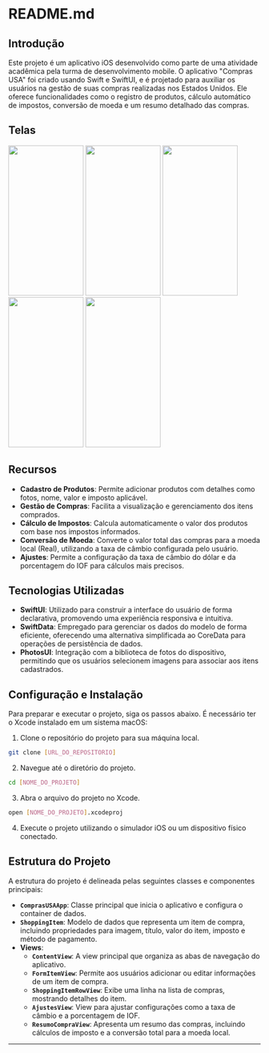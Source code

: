 # README.md

## Introdução

Este projeto é um aplicativo iOS desenvolvido como parte de uma atividade acadêmica pela turma de desenvolvimento mobile. O aplicativo "Compras USA" foi criado usando Swift e SwiftUI, e é projetado para auxiliar os usuários na gestão de suas compras realizadas nos Estados Unidos. Ele oferece funcionalidades como o registro de produtos, cálculo automático de impostos, conversão de moeda e um resumo detalhado das compras.
## Telas
<img src="https://github.com/BrunoVieiraSouza/BrunoDaviFelipePaulo/assets/19232807/d9975d44-7bfd-4563-99f1-1625e07ebf49" width="150" height="300">
<img src="https://github.com/BrunoVieiraSouza/BrunoDaviFelipePaulo/assets/19232807/795b1c3d-5c54-452c-b341-815a115f4536" width="150" height="300">
<img src="https://github.com/BrunoVieiraSouza/BrunoDaviFelipePaulo/assets/19232807/61083b65-1046-4d2e-b0ad-4e159a715eb9" width="150" height="300">
<img src="https://github.com/BrunoVieiraSouza/BrunoDaviFelipePaulo/assets/19232807/89821cef-ab0b-46a9-8342-1c54829c0d90" width="150" height="300">
<img src="https://github.com/BrunoVieiraSouza/BrunoDaviFelipePaulo/assets/19232807/4266ceea-a755-4a4b-85e2-6ae655e13f5d" width="150" height="300">

## Recursos

- **Cadastro de Produtos**: Permite adicionar produtos com detalhes como fotos, nome, valor e imposto aplicável.
- **Gestão de Compras**: Facilita a visualização e gerenciamento dos itens comprados.
- **Cálculo de Impostos**: Calcula automaticamente o valor dos produtos com base nos impostos informados.
- **Conversão de Moeda**: Converte o valor total das compras para a moeda local (Real), utilizando a taxa de câmbio configurada pelo usuário.
- **Ajustes**: Permite a configuração da taxa de câmbio do dólar e da porcentagem do IOF para cálculos mais precisos.

## Tecnologias Utilizadas

- **SwiftUI**: Utilizado para construir a interface do usuário de forma declarativa, promovendo uma experiência responsiva e intuitiva.
- **SwiftData**: Empregado para gerenciar os dados do modelo de forma eficiente, oferecendo uma alternativa simplificada ao CoreData para operações de persistência de dados.
- **PhotosUI**: Integração com a biblioteca de fotos do dispositivo, permitindo que os usuários selecionem imagens para associar aos itens cadastrados.

## Configuração e Instalação

Para preparar e executar o projeto, siga os passos abaixo. É necessário ter o Xcode instalado em um sistema macOS:

1. Clone o repositório do projeto para sua máquina local.
```bash
git clone [URL_DO_REPOSITORIO]
```

2. Navegue até o diretório do projeto.
```bash
cd [NOME_DO_PROJETO]
```

3. Abra o arquivo do projeto no Xcode.
```bash
open [NOME_DO_PROJETO].xcodeproj
```

4. Execute o projeto utilizando o simulador iOS ou um dispositivo físico conectado.

## Estrutura do Projeto

A estrutura do projeto é delineada pelas seguintes classes e componentes principais:

- **`ComprasUSAApp`**: Classe principal que inicia o aplicativo e configura o container de dados.
- **`ShoppingItem`**: Modelo de dados que representa um item de compra, incluindo propriedades para imagem, título, valor do item, imposto e método de pagamento.
- **Views**:
    - **`ContentView`**: A view principal que organiza as abas de navegação do aplicativo.
    - **`FormItemView`**: Permite aos usuários adicionar ou editar informações de um item de compra.
    - **`ShoppingItemRowView`**: Exibe uma linha na lista de compras, mostrando detalhes do item.
    - **`AjustesView`**: View para ajustar configurações como a taxa de câmbio e a porcentagem de IOF.
    - **`ResumoCompraView`**: Apresenta um resumo das compras, incluindo cálculos de imposto e a conversão total para a moeda local.

---
